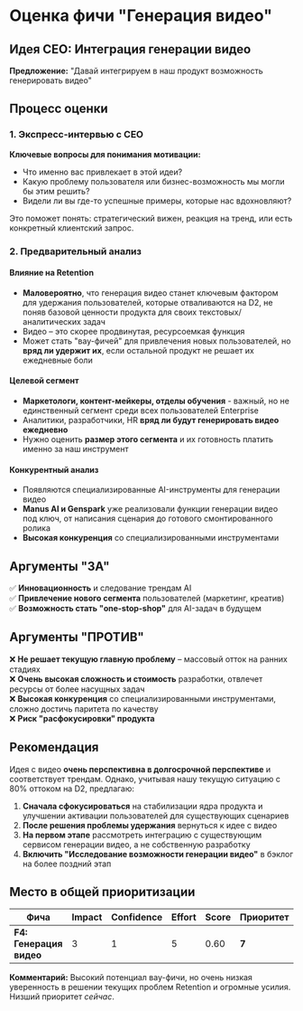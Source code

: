 # Оценка фичи "Генерация видео"

## Идея CEO: Интеграция генерации видео

**Предложение:** "Давай интегрируем в наш продукт возможность генерировать видео"

## Процесс оценки

### 1. Экспресс-интервью с CEO

**Ключевые вопросы для понимания мотивации:**
- Что именно вас привлекает в этой идеи?
- Какую проблему пользователя или бизнес-возможность мы могли бы этим решить?
- Видели ли вы где-то успешные примеры, которые нас вдохновляют?

Это поможет понять: стратегический вижен, реакция на тренд, или есть конкретный клиентский запрос.

### 2. Предварительный анализ

#### Влияние на Retention
- **Маловероятно**, что генерация видео станет ключевым фактором для удержания пользователей, которые отваливаются на D2, не поняв базовой ценности продукта для своих текстовых/аналитических задач
- Видео – это скорее продвинутая, ресурсоемкая функция
- Может стать "вау-фичей" для привлечения новых пользователей, но **вряд ли удержит их**, если остальной продукт не решает их ежедневные боли

#### Целевой сегмент
- **Маркетологи, контент-мейкеры, отделы обучения** - важный, но не единственный сегмент среди всех пользователей Enterprise
- Аналитики, разработчики, HR **вряд ли будут генерировать видео ежедневно**
- Нужно оценить **размер этого сегмента** и их готовность платить именно за наш инструмент

#### Конкурентный анализ
- Появляются специализированные AI-инструменты для генерации видео
- **Manus AI и Genspark** уже реализовали функции генерации видео под ключ, от написания сценария до готового смонтированного ролика
- **Высокая конкуренция** со специализированными инструментами

## Аргументы "ЗА"

✅ **Инновационность** и следование трендам AI  
✅ **Привлечение нового сегмента** пользователей (маркетинг, креатив)  
✅ **Возможность стать "one-stop-shop"** для AI-задач в будущем  

## Аргументы "ПРОТИВ"

❌ **Не решает текущую главную проблему** – массовый отток на ранних стадиях  
❌ **Очень высокая сложность и стоимость** разработки, отвлечет ресурсы от более насущных задач  
❌ **Высокая конкуренция** со специализированными инструментами, сложно достичь паритета по качеству  
❌ **Риск "расфокусировки" продукта**  

## Рекомендация

Идея с видео **очень перспективна в долгосрочной перспективе** и соответствует трендам. Однако, учитывая нашу текущую ситуацию с 80% оттоком на D2, предлагаю:

1. **Сначала сфокусироваться** на стабилизации ядра продукта и улучшении активации пользователей для существующих сценариев
2. **После решения проблемы удержания** вернуться к идее с видео
3. **На первом этапе** рассмотреть интеграцию с существующим сервисом генерации видео, а не собственную разработку
4. **Включить "Исследование возможности генерации видео"** в бэклог на более поздний этап

## Место в общей приоритизации

| **Фича** | **Impact** | **Confidence** | **Effort** | **Score** | **Приоритет** |
|---|---|---|---|---|---|
| **F4: Генерация видео** | 3 | 1 | 5 | 0.60 | **7** |

**Комментарий:** Высокий потенциал вау-фичи, но очень низкая уверенность в решении текущих проблем Retention и огромные усилия. Низший приоритет *сейчас*. 